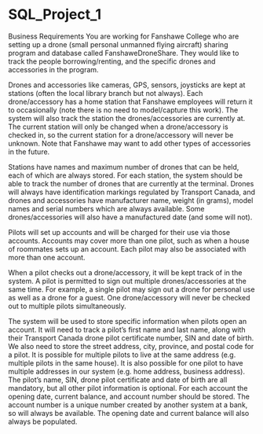 # SQL_Project_1

Business Requirements
You are working for Fanshawe College who are setting up a drone (small personal unmanned flying aircraft) sharing program and database called FanshaweDroneShare.  They would like to track the people borrowing/renting, and the specific drones and accessories in the program.

Drones and accessories like cameras, GPS, sensors, joysticks are kept at stations (often the local library branch but not always).  Each drone/accessory has a home station that Fanshawe employees will return it to occasionally (note there is no need to model/capture   this work). The system will also track the station the drones/accessories are currently at. The current station will only be changed when a drone/accessory is checked in, so the current station for a drone/accessory will never be unknown.  Note that Fanshawe may want to add other types of accessories in the future.

Stations have names and maximum number of drones that can be held, each of which are always stored. For each station, the system should be able to track the number of drones that are currently at the terminal.  Drones will always have identification markings regulated by Transport Canada, and drones and accessories have manufacturer name, weight (in grams), model names and serial numbers which are always available.  Some drones/accessories will also have a manufactured date (and some will not).

Pilots will set up accounts and will be charged for their use via those accounts. Accounts may cover more than one pilot, such as when a house of roommates sets up an account. Each pilot may also be associated with more than one account.

When a pilot checks out a drone/accessory, it will be kept track of in the system. A pilot is permitted to sign out multiple drones/accessories at the same time. For example, a single pilot may sign out a drone for personal use as well as a drone for a guest.  One drone/accessory will never be checked out to multiple pilots simultaneously.

The system will be used to store specific information when pilots open an account. It will need to track a pilot’s first name and last name, along with their Transport Canada drone pilot certificate number, SIN and date of birth. We also need to store the street address, city, province, and postal code for a pilot.  It is possible for multiple pilots to live at the same address (e.g. multiple pilots in the same house). It is also possible for one pilot to have multiple addresses in our system (e.g. home address, business address). The pilot’s name, SIN, drone pilot certificate and date of birth are all mandatory, but all other pilot information is optional.
For each account the opening date, current balance, and account number should be stored. The account number is a unique number created by another system at a bank, so will always be available. The opening date and current balance will also always be populated.
